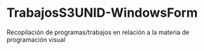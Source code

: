 # TrabajosS3UNID-WindowsForm
Recopilación de programas/trabajos en relación a la materia de programación visual
